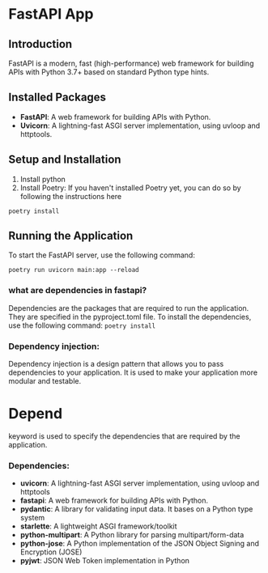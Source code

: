 # FastAPI App

## Introduction
FastAPI is a modern, fast (high-performance) web framework for building APIs with Python 3.7+ based on standard Python type hints.

## Installed Packages

- **FastAPI**: A web framework for building APIs with Python.
- **Uvicorn**: A lightning-fast ASGI server implementation, using uvloop and httptools.


## Setup and Installation

1. Install python
2. Install Poetry: If you haven't installed Poetry yet, you can do so by following the instructions here

`poetry install`

## Running the Application
To start the FastAPI server, use the following command:

`poetry run uvicorn main:app --reload`


### what are dependencies in fastapi?

Dependencies are the packages that are required to run the application. They are specified in the pyproject.toml
file. To install the dependencies, use the following command:
`poetry install`

### Dependency injection:
Dependency injection is a design pattern that allows you to pass dependencies to your application.
It is used to make your application more modular and testable.
# Depend 
 keyword is used to specify the dependencies that are required by the application.

### Dependencies:

- **uvicorn**: A lightning-fast ASGI server implementation, using uvloop and httptools
- **fastapi**: A web framework for building APIs with Python.
- **pydantic**: A library for validating input data. It bases on a Python type system
- **starlette**: A lightweight ASGI framework/toolkit
- **python-multipart**: A Python library for parsing multipart/form-data
- **python-jose**: A Python implementation of the JSON Object Signing and Encryption (JOSE)
- **pyjwt**: JSON Web Token implementation in Python

